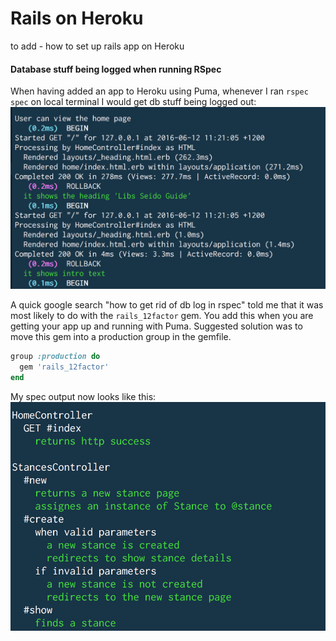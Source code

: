 # Rails on Heroku

to add - how to set up rails app on Heroku


#### Database stuff being logged when running RSpec

When having added an app to Heroku using Puma, whenever I ran `rspec spec` on local terminal I would get db stuff being logged out:
![database logging](images/db_logging.png)

A quick google search "how to get rid of db log in rspec" told me that it was most likely to do with the `rails_12factor` gem. You add this when you are getting your app up and running with Puma.
Suggested solution was to move this gem into a production group in the gemfile.
```ruby
group :production do
  gem 'rails_12factor'
end
```
My spec output now looks like this:
![spec output](images/specs_ran.png)

